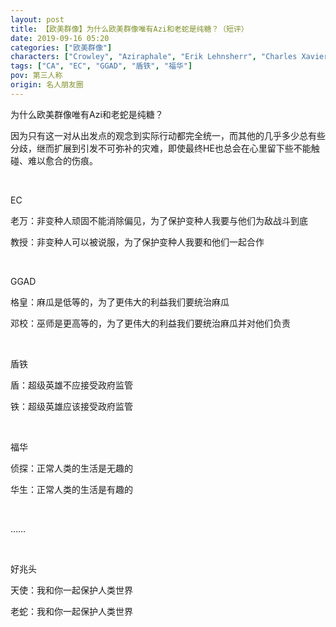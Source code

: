 ```yaml
---
layout: post
title: 【欧美群像】为什么欧美群像唯有Azi和老蛇是纯糖？（短评）
date: 2019-09-16 05:20
categories: ["欧美群像"]
characters: ["Crowley", "Aziraphale", "Erik Lehnsherr", "Charles Xavier", "Gellert Grindelwald", "Albus Dumbledore", "Steve Rogers", "Tony Stark", "Sherlock Holmes", "John Watson"]
tags: ["CA", "EC", "GGAD", "盾铁", "福华"]
pov: 第三人称
origin: 名人朋友圈
---
```


为什么欧美群像唯有Azi和老蛇是纯糖？

因为只有这一对从出发点的观念到实际行动都完全统一，而其他的几乎多少总有些分歧，继而扩展到引发不可弥补的灾难，即使最终HE也总会在心里留下些不能触碰、难以愈合的伤痕。

<br>

EC

老万：非变种人顽固不能消除偏见，为了保护变种人我要与他们为敌战斗到底

教授：非变种人可以被说服，为了保护变种人我要和他们一起合作

<br>

GGAD

格皇：麻瓜是低等的，为了更伟大的利益我们要统治麻瓜

邓校：巫师是更高等的，为了更伟大的利益我们要统治麻瓜并对他们负责

<br>

盾铁

盾：超级英雄不应接受政府监管

铁：超级英雄应该接受政府监管

<br>

福华

侦探：正常人类的生活是无趣的

华生：正常人类的生活是有趣的

<br>

……

<br>

好兆头

天使：我和你一起保护人类世界

老蛇：我和你一起保护人类世界
